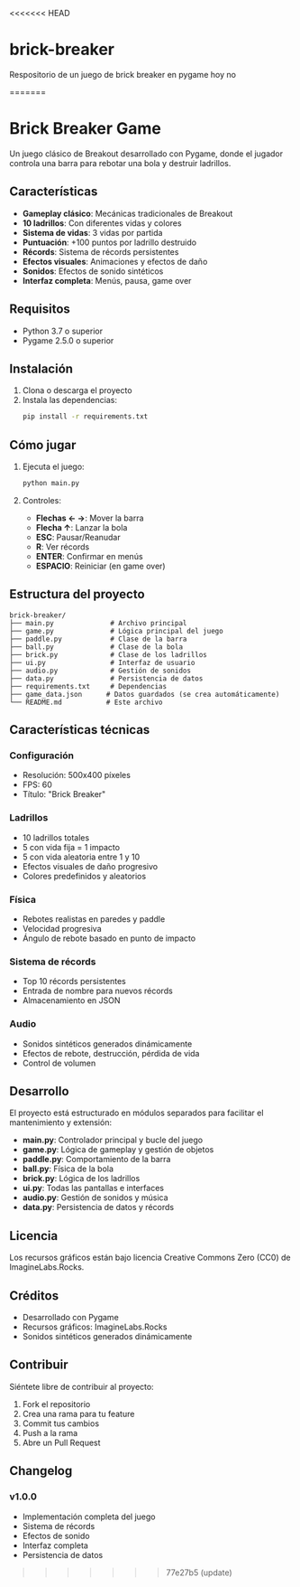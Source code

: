 <<<<<<< HEAD
# brick-breaker
Respositorio de un juego de brick breaker en pygame
hoy no



=======
# Brick Breaker Game

Un juego clásico de Breakout desarrollado con Pygame, donde el jugador controla una barra para rebotar una bola y destruir ladrillos.

## Características

- **Gameplay clásico**: Mecánicas tradicionales de Breakout
- **10 ladrillos**: Con diferentes vidas y colores
- **Sistema de vidas**: 3 vidas por partida
- **Puntuación**: +100 puntos por ladrillo destruido
- **Récords**: Sistema de récords persistentes
- **Efectos visuales**: Animaciones y efectos de daño
- **Sonidos**: Efectos de sonido sintéticos
- **Interfaz completa**: Menús, pausa, game over

## Requisitos

- Python 3.7 o superior
- Pygame 2.5.0 o superior

## Instalación

1. Clona o descarga el proyecto
2. Instala las dependencias:
   ```bash
   pip install -r requirements.txt
   ```

## Cómo jugar

1. Ejecuta el juego:
   ```bash
   python main.py
   ```

2. Controles:
   - **Flechas ← →**: Mover la barra
   - **Flecha ↑**: Lanzar la bola
   - **ESC**: Pausar/Reanudar
   - **R**: Ver récords
   - **ENTER**: Confirmar en menús
   - **ESPACIO**: Reiniciar (en game over)

## Estructura del proyecto

```
brick-breaker/
├── main.py              # Archivo principal
├── game.py              # Lógica principal del juego
├── paddle.py            # Clase de la barra
├── ball.py              # Clase de la bola
├── brick.py             # Clase de los ladrillos
├── ui.py                # Interfaz de usuario
├── audio.py             # Gestión de sonidos
├── data.py              # Persistencia de datos
├── requirements.txt     # Dependencias
├── game_data.json      # Datos guardados (se crea automáticamente)
└── README.md           # Este archivo
```

## Características técnicas

### Configuración
- Resolución: 500x400 píxeles
- FPS: 60
- Título: "Brick Breaker"

### Ladrillos
- 10 ladrillos totales
- 5 con vida fija = 1 impacto
- 5 con vida aleatoria entre 1 y 10
- Efectos visuales de daño progresivo
- Colores predefinidos y aleatorios

### Física
- Rebotes realistas en paredes y paddle
- Velocidad progresiva
- Ángulo de rebote basado en punto de impacto

### Sistema de récords
- Top 10 récords persistentes
- Entrada de nombre para nuevos récords
- Almacenamiento en JSON

### Audio
- Sonidos sintéticos generados dinámicamente
- Efectos de rebote, destrucción, pérdida de vida
- Control de volumen

## Desarrollo

El proyecto está estructurado en módulos separados para facilitar el mantenimiento y extensión:

- **main.py**: Controlador principal y bucle del juego
- **game.py**: Lógica de gameplay y gestión de objetos
- **paddle.py**: Comportamiento de la barra
- **ball.py**: Física de la bola
- **brick.py**: Lógica de los ladrillos
- **ui.py**: Todas las pantallas e interfaces
- **audio.py**: Gestión de sonidos y música
- **data.py**: Persistencia de datos y récords

## Licencia

Los recursos gráficos están bajo licencia Creative Commons Zero (CC0) de ImagineLabs.Rocks.

## Créditos

- Desarrollado con Pygame
- Recursos gráficos: ImagineLabs.Rocks
- Sonidos sintéticos generados dinámicamente

## Contribuir

Siéntete libre de contribuir al proyecto:
1. Fork el repositorio
2. Crea una rama para tu feature
3. Commit tus cambios
4. Push a la rama
5. Abre un Pull Request

## Changelog

### v1.0.0
- Implementación completa del juego
- Sistema de récords
- Efectos de sonido
- Interfaz completa
- Persistencia de datos
>>>>>>> 77e27b5 (update)
